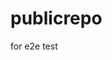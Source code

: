 # publicrepo
for e2e test





























































































































































































































































































































































































































































































































































































































































































































































































































































































































































































































































































































































































































































































































































































































































































































































































































































































































































































































































































































































































































































































































































































































































































































































































































































































































































































































































































































































































































































































































































